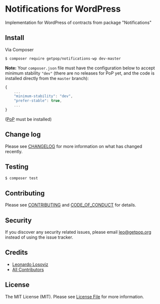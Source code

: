 # Notifications for WordPress

<!--
[![Latest Version on Packagist][ico-version]][link-packagist]
[![Software License][ico-license]](LICENSE.md)
[![Build Status][ico-travis]][link-travis]
[![Coverage Status][ico-scrutinizer]][link-scrutinizer]
[![Quality Score][ico-code-quality]][link-code-quality]
[![Total Downloads][ico-downloads]][link-downloads]
-->

Implementation for WordPress of contracts from package "Notifications"


## Install

Via Composer

``` bash
$ composer require getpop/notifications-wp dev-master
```

**Note:** Your `composer.json` file must have the configuration below to accept minimum stability `"dev"` (there are no releases for PoP yet, and the code is installed directly from the `master` branch):

```javascript
{
    ...
    "minimum-stability": "dev",
    "prefer-stable": true,
    ...
}
```

([PoP](https://github.com/leoloso/PoP) must be installed)

<!--
## Usage

``` php
```
-->

## Change log

Please see [CHANGELOG](CHANGELOG.md) for more information on what has changed recently.

## Testing

``` bash
$ composer test
```

## Contributing

Please see [CONTRIBUTING](CONTRIBUTING.md) and [CODE_OF_CONDUCT](CODE_OF_CONDUCT.md) for details.

## Security

If you discover any security related issues, please email leo@getpop.org instead of using the issue tracker.

## Credits

- [Leonardo Losoviz][link-author]
- [All Contributors][link-contributors]

## License

The MIT License (MIT). Please see [License File](LICENSE.md) for more information.

[ico-version]: https://img.shields.io/packagist/v/getpop/notifications-wp.svg?style=flat-square
[ico-license]: https://img.shields.io/badge/license-MIT-brightgreen.svg?style=flat-square
[ico-travis]: https://img.shields.io/travis/getpop/notifications-wp/master.svg?style=flat-square
[ico-scrutinizer]: https://img.shields.io/scrutinizer/coverage/g/getpop/notifications-wp.svg?style=flat-square
[ico-code-quality]: https://img.shields.io/scrutinizer/g/getpop/notifications-wp.svg?style=flat-square
[ico-downloads]: https://img.shields.io/packagist/dt/getpop/notifications-wp.svg?style=flat-square

[link-packagist]: https://packagist.org/packages/getpop/notifications-wp
[link-travis]: https://travis-ci.org/getpop/notifications-wp
[link-scrutinizer]: https://scrutinizer-ci.com/g/getpop/notifications-wp/code-structure
[link-code-quality]: https://scrutinizer-ci.com/g/getpop/notifications-wp
[link-downloads]: https://packagist.org/packages/getpop/notifications-wp
[link-author]: https://github.com/leoloso
[link-contributors]: ../../contributors
